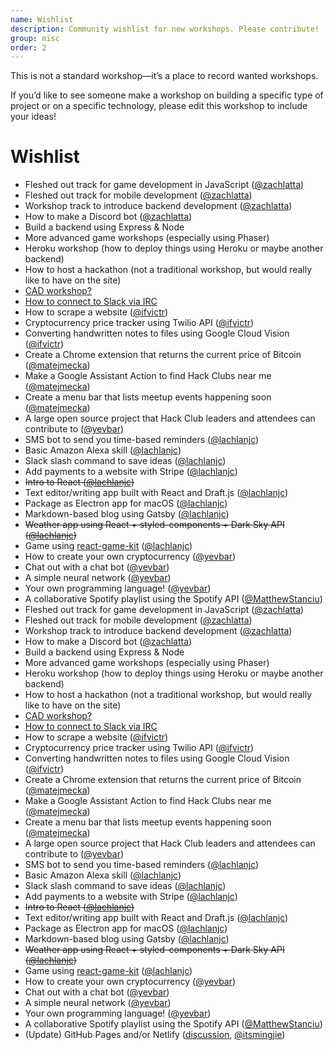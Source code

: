 ```yaml
---
name: Wishlist
description: Community wishlist for new workshops. Please contribute!
group: misc
order: 2
---
```


This is not a standard workshop—it’s a place to record wanted workshops.

If you’d like to see someone make a workshop on building a specific type of project or on a specific technology, please edit this workshop to include your ideas!

# Wishlist

- Fleshed out track for game development in JavaScript ([@zachlatta](https://github.com/zachlatta))
- Fleshed out track for mobile development ([@zachlatta](https://github.com/zachlatta))
- Workshop track to introduce backend development ([@zachlatta](https://github.com/zachlatta))
- How to make a Discord bot ([@zachlatta](https://github.com/zachlatta))
- Build a backend using Express & Node
- More advanced game workshops (especially using Phaser)
- Heroku workshop (how to deploy things using Heroku or maybe another backend)
- How to host a hackathon (not a traditional workshop, but would really like to have on the site)
- [CAD workshop?](https://hackclub.slack.com/archives/C3A6RB5SA/p1503953718000169)
- [How to connect to Slack via IRC](https://hackclub.slack.com/archives/C0C78SG9L/p1504239822000077)
- How to scrape a website ([@ifvictr](https://github.com/ifvictr))
- Cryptocurrency price tracker using Twilio API ([@ifvictr](https://github.com/ifvictr))
- Converting handwritten notes to files using Google Cloud Vision ([@ifvictr](https://github.com/ifvictr))
- Create a Chrome extension that returns the current price of Bitcoin ([@matejmecka](https://github.com/matejmecka))
- Make a Google Assistant Action to find Hack Clubs near me ([@matejmecka](https://github.com/matejmecka))
- Create a menu bar that lists meetup events happening soon ([@matejmecka](https://github.com/matejmecka))
- A large open source project that Hack Club leaders and attendees can contribute to ([@yevbar](https://github.com/yevbar))
- SMS bot to send you time-based reminders ([@lachlanjc](https://github.com/lachlanjc))
- Basic Amazon Alexa skill ([@lachlanjc](https://github.com/lachlanjc))
- Slack slash command to save ideas ([@lachlanjc](https://github.com/lachlanjc))
- Add payments to a website with Stripe ([@lachlanjc](https://github.com/lachlanjc))
- ~~Intro to React ([@lachlanjc](https://github.com/lachlanjc))~~
- Text editor/writing app built with React and Draft.js ([@lachlanjc](https://github.com/lachlanjc))
- Package as Electron app for macOS ([@lachlanjc](https://github.com/lachlanjc))
- Markdown-based blog using Gatsby ([@lachlanjc](https://github.com/lachlanjc))
- ~~Weather app using React + styled-components + Dark Sky API ([@lachlanjc](https://github.com/lachlanjc))~~
- Game using [react-game-kit](https://github.com/FormidableLabs/react-game-kit) ([@lachlanjc](https://github.com/lachlanjc))
- How to create your own cryptocurrency ([@yevbar](https://github.com/yevbar))
- Chat out with a chat bot ([@yevbar](https://github.com/yevbar))
- A simple neural network ([@yevbar](https://github.com/yevbar))
- Your own programming language! ([@yevbar](https://github.com/yevbar))
- A collaborative Spotify playlist using the Spotify API ([@MatthewStanciu](https://github.com/MatthewStanciu))
- Fleshed out track for game development in JavaScript ([@zachlatta](https://github.com/zachlatta))
- Fleshed out track for mobile development ([@zachlatta](https://github.com/zachlatta))
- Workshop track to introduce backend development ([@zachlatta](https://github.com/zachlatta))
- How to make a Discord bot ([@zachlatta](https://github.com/zachlatta))
- Build a backend using Express & Node
- More advanced game workshops (especially using Phaser)
- Heroku workshop (how to deploy things using Heroku or maybe another backend)
- How to host a hackathon (not a traditional workshop, but would really like to have on the site)
- [CAD workshop?](https://hackclub.slack.com/archives/C3A6RB5SA/p1503953718000169)
- [How to connect to Slack via IRC](https://hackclub.slack.com/archives/C0C78SG9L/p1504239822000077)
- How to scrape a website ([@ifvictr](https://github.com/ifvictr))
- Cryptocurrency price tracker using Twilio API ([@ifvictr](https://github.com/ifvictr))
- Converting handwritten notes to files using Google Cloud Vision ([@ifvictr](https://github.com/ifvictr))
- Create a Chrome extension that returns the current price of Bitcoin ([@matejmecka](https://github.com/matejmecka))
- Make a Google Assistant Action to find Hack Clubs near me ([@matejmecka](https://github.com/matejmecka))
- Create a menu bar that lists meetup events happening soon ([@matejmecka](https://github.com/matejmecka))
- A large open source project that Hack Club leaders and attendees can contribute to ([@yevbar](https://github.com/yevbar))
- SMS bot to send you time-based reminders ([@lachlanjc](https://github.com/lachlanjc))
- Basic Amazon Alexa skill ([@lachlanjc](https://github.com/lachlanjc))
- Slack slash command to save ideas ([@lachlanjc](https://github.com/lachlanjc))
- Add payments to a website with Stripe ([@lachlanjc](https://github.com/lachlanjc))
- ~~Intro to React ([@lachlanjc](https://github.com/lachlanjc))~~
- Text editor/writing app built with React and Draft.js ([@lachlanjc](https://github.com/lachlanjc))
- Package as Electron app for macOS ([@lachlanjc](https://github.com/lachlanjc))
- Markdown-based blog using Gatsby ([@lachlanjc](https://github.com/lachlanjc))
- ~~Weather app using React + styled-components + Dark Sky API ([@lachlanjc](https://github.com/lachlanjc))~~
- Game using [react-game-kit](https://github.com/FormidableLabs/react-game-kit) ([@lachlanjc](https://github.com/lachlanjc))
- How to create your own cryptocurrency ([@yevbar](https://github.com/yevbar))
- Chat out with a chat bot ([@yevbar](https://github.com/yevbar))
- A simple neural network ([@yevbar](https://github.com/yevbar))
- Your own programming language! ([@yevbar](https://github.com/yevbar))
- A collaborative Spotify playlist using the Spotify API ([@MatthewStanciu](https://github.com/MatthewStanciu))
- (Update) GitHub Pages and/or Netlify ([discussion](https://github.com/hackclub/hackclub/issues/1181), [@itsmingjie](https://github.com/itsmingjie))
